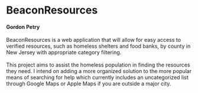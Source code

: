 # BeaconResources

#### Gordon Petry

BeaconResources is a web application that will allow for easy access to verified resources, such as homeless shelters and food banks, by county in New Jersey with appropriate category filtering. <br> <br>
This project aims to assist the homeless population in finding the resources they need. I intend on adding a more organized solution to the more popular means of searching for help which currently includes an uncategorized list through Google Maps or Apple Maps if you are outside a major city.
